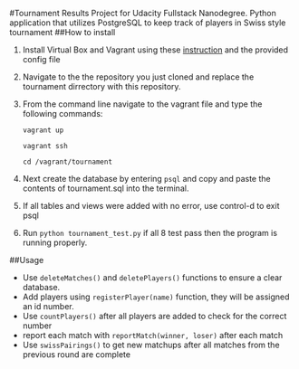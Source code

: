 #Tournament Results
Project for Udacity Fullstack Nanodegree.
Python application that utilizes PostgreSQL to keep track of players in Swiss style tournament
##How to install
1. Install Virtual Box and Vagrant using these <a href = https://www.udacity.com/wiki/ud197/install-vagrant>instruction</a> and the provided config file
2. Navigate to the the repository you just cloned and replace the tournament dirrectory with this repository.
3. From the command line navigate to the vagrant file and type the following commands:

	```
	vagrant up

	vagrant ssh

	cd /vagrant/tournament
	```
	
4. Next create the database by entering `psql` and copy and paste the contents of tournament.sql into the terminal.
5. If all tables and views were added with no error, use control-d to exit psql
6. Run `python tournament_test.py` if all 8 test pass then the program is running properly.

##Usage
* Use `deleteMatches()` and `deletePlayers()` functions to ensure a clear database.
* Add players using `registerPlayer(name)` function, they will be assigned an id number.
* Use `countPlayers()` after all players are added to check for the correct number
* report each match with `reportMatch(winner, loser)` after each match
* Use `swissPairings()` to get new matchups after all matches from the previous round are complete 

